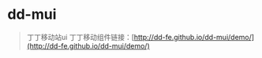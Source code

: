dd-mui
=====

> 丁丁移动站ui
> 丁丁移动组件链接：[http://dd-fe.github.io/dd-mui/demo/](http://dd-fe.github.io/dd-mui/demo/)




